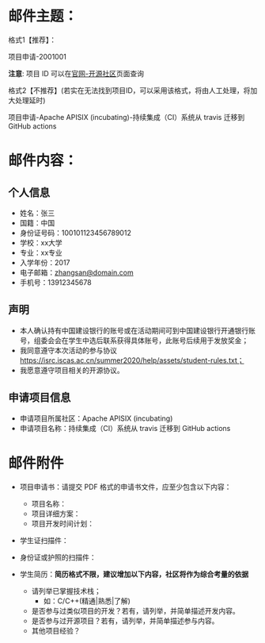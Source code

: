 <!-- 以申请 Apache APISIX (incubating) 的 “持续集成（CI）系统从 travis 迁移到 GitHub actions” 项目为例 -->


# 邮件主题：

格式1【推荐】：

项目申请-2001001

**注意**: 项目 ID 可以在[官网-开源社区](https://isrc.iscas.ac.cn/pages/osssc/summer2020-homepage/?#/organisations)页面查询

格式2【不推荐】(若实在无法找到项目ID，可以采用该格式，将由人工处理，将加大处理延时)

项目申请-Apache APISIX (incubating)-持续集成（CI）系统从 travis 迁移到 GitHub actions


# 邮件内容：

## 个人信息

- 姓名：张三
- 国籍：中国
- 身份证号码：100101123456789012
- 学校：xx大学
- 专业：xx专业
- 入学年份：2017
- 电子邮箱：zhangsan@domain.com
- 手机号：13912345678


## 声明

- 本人确认持有中国建设银行的账号或在活动期间可到中国建设银行开通银行账号，组委会会在学生中选后联系获得具体账号，此账号后续用于发放奖金；
- 我同意遵守本次活动的参与协议 https://isrc.iscas.ac.cn/summer2020/help/assets/student-rules.txt；
- 我愿意遵守项目相关的开源协议。

## 申请项目信息

- 申请项目所属社区：Apache APISIX (incubating)
- 申请项目名称：持续集成（CI）系统从 travis 迁移到 GitHub actions


# 邮件附件

- 项目申请书：请提交 PDF 格式的申请书文件，应至少包含以下内容：
  - 项目名称：
  - 项目详细方案：
  - 项目开发时间计划：

- 学生证扫描件：

- 身份证或护照的扫描件：

- 学生简历：**简历格式不限，建议增加以下内容，社区将作为综合考量的依据**
  - 请列举已掌握技术栈；
    - 如：C/C++(精通|熟悉|了解)
  - 是否参与过类似项目的开发？若有，请列举，并简单描述开发内容。
  - 是否参与过开源项目？若有，请列举，并简单描述参与内容。
  - 其他项目经验？

